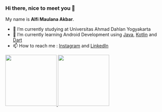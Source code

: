 ### Hi there, nice to meet you 👋

My name is **Alfi Maulana Akbar**.

- 🔭 I’m currently studying at Universitas Ahmad Dahlan Yogyakarta
- 🌱 I’m currently learning Android Development using [Java](https://www.java.com/), [Kotlin](https://kotlinlang.org/) and [Dart](https://dart.dev/)
- 📫 How to reach me : [Instagram](https://www.instagram.com/alfimlnbr/) and [LinkedIn](https://www.linkedin.com/in/fimln/)

<p align="left">
<a href="https://github.com/fimln">
  <img height="160em" src="https://github-readme-stats-eight-theta.vercel.app/api?username=fimln&show_icons=true&theme=algolia&include_all_commits=true&count_private=true"/>
  <img height="160em" src="https://github-readme-stats-eight-theta.vercel.app/api/top-langs/?username=fimln&layout=compact&langs_count=8&theme=algolia"/>
</a>
</p>
